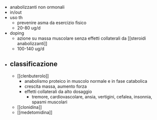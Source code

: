 - anabolizzanti non ormonali
- in/out
- uso th
	- prevenire asma da esercizio fisico
	- 20-80 ug/d
- doping
	- azione su massa muscolare senza effetti collaterali da [[steroidi anabolizzanti]]
	- 100-140 ug/d
- ## classificazione
	- [[clenbuterolo]]
		- anabolismo proteico in muscolo normale e in fase catabolica
		- crescita massa, aumento forza
		- effetti collaterali da alto dosaggio
			- tremore, cardiovascolare, ansia, vertigini, cefalea, insonnia, spasmi muscolari
	- [[clonidina]]
	- [[medetomidina]]